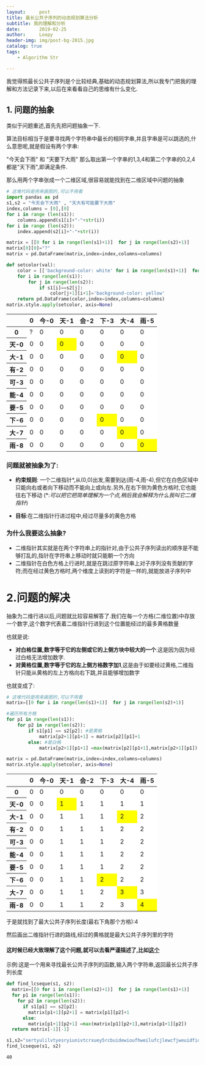 ```yaml
---
layout:     post
title: 最长公共子序列的动态规划算法分析
subtitle: 我的理解和分析
date:       2019-02-25
author:     Loopy
header-img: img/post-bg-2015.jpg
catalog: true
tags:
    - Algorithm Str

---
```


我觉得照最长公共子序列是个比较经典,基础的动态规划算法,所以我专门把我的理解和方法记录下来,以后在来看看自己的思维有什么变化.

## 1. 问题的抽象

类似于问题重述,首先先把问题抽象一下.

算法目标相当于是要寻找两个字符串中最长的相同字串,并且字串是可以跳选的,什么意思呢,就是假设有两个字串:

"今天会下雨" 和 "天要下大雨" 那么取出第一个字串的1,3,4和第二个字串的0,2,4都是"天下雨",即满足条件.

那么用两个字串张成一个二维区域,很容易就能找到在二维区域中问题的抽象


```python
# 这堆代码是用来画图的,可以不用看
import pandas as pd
s1,s2 = "今天会下大雨" , "天大有可能要下大雨"
index,columns = [0],[0]
for i in range (len(s1)):
    columns.append(s1[i]+"-"+str(i))
for i in range (len(s2)):
    index.append(s2[i]+"-"+str(i))

matrix = [[0 for i in range(len(s1)+1)]  for j in range(len(s2)+1)]
matrix[0][0]="?"
matrix = pd.DataFrame(matrix,index=index,columns=columns)

def setcolor(val):
    color = [['background-color: white' for i in range(len(s1)+1)]  for j in range(len(s2)+1)]
    for i in range(len(s1)):
        for j in range(len(s2)):
            if s1[i]==s2[j]:
                color[j+1][i+1]='background-color: yellow'
    return pd.DataFrame(color,index=index,columns=columns)
matrix.style.apply(setcolor, axis=None)
```




<style  type="text/css" >
    #T_51fb780a_3911_11e9_8335_54e1ad0743berow0_col0 {
            background-color:  white;
        }    #T_51fb780a_3911_11e9_8335_54e1ad0743berow0_col1 {
            background-color:  white;
        }    #T_51fb780a_3911_11e9_8335_54e1ad0743berow0_col2 {
            background-color:  white;
        }    #T_51fb780a_3911_11e9_8335_54e1ad0743berow0_col3 {
            background-color:  white;
        }    #T_51fb780a_3911_11e9_8335_54e1ad0743berow0_col4 {
            background-color:  white;
        }    #T_51fb780a_3911_11e9_8335_54e1ad0743berow0_col5 {
            background-color:  white;
        }    #T_51fb780a_3911_11e9_8335_54e1ad0743berow0_col6 {
            background-color:  white;
        }    #T_51fb780a_3911_11e9_8335_54e1ad0743berow1_col0 {
            background-color:  white;
        }    #T_51fb780a_3911_11e9_8335_54e1ad0743berow1_col1 {
            background-color:  white;
        }    #T_51fb780a_3911_11e9_8335_54e1ad0743berow1_col2 {
            background-color:  yellow;
        }    #T_51fb780a_3911_11e9_8335_54e1ad0743berow1_col3 {
            background-color:  white;
        }    #T_51fb780a_3911_11e9_8335_54e1ad0743berow1_col4 {
            background-color:  white;
        }    #T_51fb780a_3911_11e9_8335_54e1ad0743berow1_col5 {
            background-color:  white;
        }    #T_51fb780a_3911_11e9_8335_54e1ad0743berow1_col6 {
            background-color:  white;
        }    #T_51fb780a_3911_11e9_8335_54e1ad0743berow2_col0 {
            background-color:  white;
        }    #T_51fb780a_3911_11e9_8335_54e1ad0743berow2_col1 {
            background-color:  white;
        }    #T_51fb780a_3911_11e9_8335_54e1ad0743berow2_col2 {
            background-color:  white;
        }    #T_51fb780a_3911_11e9_8335_54e1ad0743berow2_col3 {
            background-color:  white;
        }    #T_51fb780a_3911_11e9_8335_54e1ad0743berow2_col4 {
            background-color:  white;
        }    #T_51fb780a_3911_11e9_8335_54e1ad0743berow2_col5 {
            background-color:  yellow;
        }    #T_51fb780a_3911_11e9_8335_54e1ad0743berow2_col6 {
            background-color:  white;
        }    #T_51fb780a_3911_11e9_8335_54e1ad0743berow3_col0 {
            background-color:  white;
        }    #T_51fb780a_3911_11e9_8335_54e1ad0743berow3_col1 {
            background-color:  white;
        }    #T_51fb780a_3911_11e9_8335_54e1ad0743berow3_col2 {
            background-color:  white;
        }    #T_51fb780a_3911_11e9_8335_54e1ad0743berow3_col3 {
            background-color:  white;
        }    #T_51fb780a_3911_11e9_8335_54e1ad0743berow3_col4 {
            background-color:  white;
        }    #T_51fb780a_3911_11e9_8335_54e1ad0743berow3_col5 {
            background-color:  white;
        }    #T_51fb780a_3911_11e9_8335_54e1ad0743berow3_col6 {
            background-color:  white;
        }    #T_51fb780a_3911_11e9_8335_54e1ad0743berow4_col0 {
            background-color:  white;
        }    #T_51fb780a_3911_11e9_8335_54e1ad0743berow4_col1 {
            background-color:  white;
        }    #T_51fb780a_3911_11e9_8335_54e1ad0743berow4_col2 {
            background-color:  white;
        }    #T_51fb780a_3911_11e9_8335_54e1ad0743berow4_col3 {
            background-color:  white;
        }    #T_51fb780a_3911_11e9_8335_54e1ad0743berow4_col4 {
            background-color:  white;
        }    #T_51fb780a_3911_11e9_8335_54e1ad0743berow4_col5 {
            background-color:  white;
        }    #T_51fb780a_3911_11e9_8335_54e1ad0743berow4_col6 {
            background-color:  white;
        }    #T_51fb780a_3911_11e9_8335_54e1ad0743berow5_col0 {
            background-color:  white;
        }    #T_51fb780a_3911_11e9_8335_54e1ad0743berow5_col1 {
            background-color:  white;
        }    #T_51fb780a_3911_11e9_8335_54e1ad0743berow5_col2 {
            background-color:  white;
        }    #T_51fb780a_3911_11e9_8335_54e1ad0743berow5_col3 {
            background-color:  white;
        }    #T_51fb780a_3911_11e9_8335_54e1ad0743berow5_col4 {
            background-color:  white;
        }    #T_51fb780a_3911_11e9_8335_54e1ad0743berow5_col5 {
            background-color:  white;
        }    #T_51fb780a_3911_11e9_8335_54e1ad0743berow5_col6 {
            background-color:  white;
        }    #T_51fb780a_3911_11e9_8335_54e1ad0743berow6_col0 {
            background-color:  white;
        }    #T_51fb780a_3911_11e9_8335_54e1ad0743berow6_col1 {
            background-color:  white;
        }    #T_51fb780a_3911_11e9_8335_54e1ad0743berow6_col2 {
            background-color:  white;
        }    #T_51fb780a_3911_11e9_8335_54e1ad0743berow6_col3 {
            background-color:  white;
        }    #T_51fb780a_3911_11e9_8335_54e1ad0743berow6_col4 {
            background-color:  white;
        }    #T_51fb780a_3911_11e9_8335_54e1ad0743berow6_col5 {
            background-color:  white;
        }    #T_51fb780a_3911_11e9_8335_54e1ad0743berow6_col6 {
            background-color:  white;
        }    #T_51fb780a_3911_11e9_8335_54e1ad0743berow7_col0 {
            background-color:  white;
        }    #T_51fb780a_3911_11e9_8335_54e1ad0743berow7_col1 {
            background-color:  white;
        }    #T_51fb780a_3911_11e9_8335_54e1ad0743berow7_col2 {
            background-color:  white;
        }    #T_51fb780a_3911_11e9_8335_54e1ad0743berow7_col3 {
            background-color:  white;
        }    #T_51fb780a_3911_11e9_8335_54e1ad0743berow7_col4 {
            background-color:  yellow;
        }    #T_51fb780a_3911_11e9_8335_54e1ad0743berow7_col5 {
            background-color:  white;
        }    #T_51fb780a_3911_11e9_8335_54e1ad0743berow7_col6 {
            background-color:  white;
        }    #T_51fb780a_3911_11e9_8335_54e1ad0743berow8_col0 {
            background-color:  white;
        }    #T_51fb780a_3911_11e9_8335_54e1ad0743berow8_col1 {
            background-color:  white;
        }    #T_51fb780a_3911_11e9_8335_54e1ad0743berow8_col2 {
            background-color:  white;
        }    #T_51fb780a_3911_11e9_8335_54e1ad0743berow8_col3 {
            background-color:  white;
        }    #T_51fb780a_3911_11e9_8335_54e1ad0743berow8_col4 {
            background-color:  white;
        }    #T_51fb780a_3911_11e9_8335_54e1ad0743berow8_col5 {
            background-color:  yellow;
        }    #T_51fb780a_3911_11e9_8335_54e1ad0743berow8_col6 {
            background-color:  white;
        }    #T_51fb780a_3911_11e9_8335_54e1ad0743berow9_col0 {
            background-color:  white;
        }    #T_51fb780a_3911_11e9_8335_54e1ad0743berow9_col1 {
            background-color:  white;
        }    #T_51fb780a_3911_11e9_8335_54e1ad0743berow9_col2 {
            background-color:  white;
        }    #T_51fb780a_3911_11e9_8335_54e1ad0743berow9_col3 {
            background-color:  white;
        }    #T_51fb780a_3911_11e9_8335_54e1ad0743berow9_col4 {
            background-color:  white;
        }    #T_51fb780a_3911_11e9_8335_54e1ad0743berow9_col5 {
            background-color:  white;
        }    #T_51fb780a_3911_11e9_8335_54e1ad0743berow9_col6 {
            background-color:  yellow;
        }</style>  
<table id="T_51fb780a_3911_11e9_8335_54e1ad0743be" >
<thead>    <tr>
        <th class="blank level0" ></th>
        <th class="col_heading level0 col0" >0</th>
        <th class="col_heading level0 col1" >今-0</th>
        <th class="col_heading level0 col2" >天-1</th>
        <th class="col_heading level0 col3" >会-2</th>
        <th class="col_heading level0 col4" >下-3</th>
        <th class="col_heading level0 col5" >大-4</th>
        <th class="col_heading level0 col6" >雨-5</th>
    </tr></thead>
<tbody>    <tr>
        <th id="T_51fb780a_3911_11e9_8335_54e1ad0743belevel0_row0" class="row_heading level0 row0" >0</th>
        <td id="T_51fb780a_3911_11e9_8335_54e1ad0743berow0_col0" class="data row0 col0" >?</td>
        <td id="T_51fb780a_3911_11e9_8335_54e1ad0743berow0_col1" class="data row0 col1" >0</td>
        <td id="T_51fb780a_3911_11e9_8335_54e1ad0743berow0_col2" class="data row0 col2" >0</td>
        <td id="T_51fb780a_3911_11e9_8335_54e1ad0743berow0_col3" class="data row0 col3" >0</td>
        <td id="T_51fb780a_3911_11e9_8335_54e1ad0743berow0_col4" class="data row0 col4" >0</td>
        <td id="T_51fb780a_3911_11e9_8335_54e1ad0743berow0_col5" class="data row0 col5" >0</td>
        <td id="T_51fb780a_3911_11e9_8335_54e1ad0743berow0_col6" class="data row0 col6" >0</td>
    </tr>    <tr>
        <th id="T_51fb780a_3911_11e9_8335_54e1ad0743belevel0_row1" class="row_heading level0 row1" >天-0</th>
        <td id="T_51fb780a_3911_11e9_8335_54e1ad0743berow1_col0" class="data row1 col0" >0</td>
        <td id="T_51fb780a_3911_11e9_8335_54e1ad0743berow1_col1" class="data row1 col1" >0</td>
        <td id="T_51fb780a_3911_11e9_8335_54e1ad0743berow1_col2" class="data row1 col2" >0</td>
        <td id="T_51fb780a_3911_11e9_8335_54e1ad0743berow1_col3" class="data row1 col3" >0</td>
        <td id="T_51fb780a_3911_11e9_8335_54e1ad0743berow1_col4" class="data row1 col4" >0</td>
        <td id="T_51fb780a_3911_11e9_8335_54e1ad0743berow1_col5" class="data row1 col5" >0</td>
        <td id="T_51fb780a_3911_11e9_8335_54e1ad0743berow1_col6" class="data row1 col6" >0</td>
    </tr>    <tr>
        <th id="T_51fb780a_3911_11e9_8335_54e1ad0743belevel0_row2" class="row_heading level0 row2" >大-1</th>
        <td id="T_51fb780a_3911_11e9_8335_54e1ad0743berow2_col0" class="data row2 col0" >0</td>
        <td id="T_51fb780a_3911_11e9_8335_54e1ad0743berow2_col1" class="data row2 col1" >0</td>
        <td id="T_51fb780a_3911_11e9_8335_54e1ad0743berow2_col2" class="data row2 col2" >0</td>
        <td id="T_51fb780a_3911_11e9_8335_54e1ad0743berow2_col3" class="data row2 col3" >0</td>
        <td id="T_51fb780a_3911_11e9_8335_54e1ad0743berow2_col4" class="data row2 col4" >0</td>
        <td id="T_51fb780a_3911_11e9_8335_54e1ad0743berow2_col5" class="data row2 col5" >0</td>
        <td id="T_51fb780a_3911_11e9_8335_54e1ad0743berow2_col6" class="data row2 col6" >0</td>
    </tr>    <tr>
        <th id="T_51fb780a_3911_11e9_8335_54e1ad0743belevel0_row3" class="row_heading level0 row3" >有-2</th>
        <td id="T_51fb780a_3911_11e9_8335_54e1ad0743berow3_col0" class="data row3 col0" >0</td>
        <td id="T_51fb780a_3911_11e9_8335_54e1ad0743berow3_col1" class="data row3 col1" >0</td>
        <td id="T_51fb780a_3911_11e9_8335_54e1ad0743berow3_col2" class="data row3 col2" >0</td>
        <td id="T_51fb780a_3911_11e9_8335_54e1ad0743berow3_col3" class="data row3 col3" >0</td>
        <td id="T_51fb780a_3911_11e9_8335_54e1ad0743berow3_col4" class="data row3 col4" >0</td>
        <td id="T_51fb780a_3911_11e9_8335_54e1ad0743berow3_col5" class="data row3 col5" >0</td>
        <td id="T_51fb780a_3911_11e9_8335_54e1ad0743berow3_col6" class="data row3 col6" >0</td>
    </tr>    <tr>
        <th id="T_51fb780a_3911_11e9_8335_54e1ad0743belevel0_row4" class="row_heading level0 row4" >可-3</th>
        <td id="T_51fb780a_3911_11e9_8335_54e1ad0743berow4_col0" class="data row4 col0" >0</td>
        <td id="T_51fb780a_3911_11e9_8335_54e1ad0743berow4_col1" class="data row4 col1" >0</td>
        <td id="T_51fb780a_3911_11e9_8335_54e1ad0743berow4_col2" class="data row4 col2" >0</td>
        <td id="T_51fb780a_3911_11e9_8335_54e1ad0743berow4_col3" class="data row4 col3" >0</td>
        <td id="T_51fb780a_3911_11e9_8335_54e1ad0743berow4_col4" class="data row4 col4" >0</td>
        <td id="T_51fb780a_3911_11e9_8335_54e1ad0743berow4_col5" class="data row4 col5" >0</td>
        <td id="T_51fb780a_3911_11e9_8335_54e1ad0743berow4_col6" class="data row4 col6" >0</td>
    </tr>    <tr>
        <th id="T_51fb780a_3911_11e9_8335_54e1ad0743belevel0_row5" class="row_heading level0 row5" >能-4</th>
        <td id="T_51fb780a_3911_11e9_8335_54e1ad0743berow5_col0" class="data row5 col0" >0</td>
        <td id="T_51fb780a_3911_11e9_8335_54e1ad0743berow5_col1" class="data row5 col1" >0</td>
        <td id="T_51fb780a_3911_11e9_8335_54e1ad0743berow5_col2" class="data row5 col2" >0</td>
        <td id="T_51fb780a_3911_11e9_8335_54e1ad0743berow5_col3" class="data row5 col3" >0</td>
        <td id="T_51fb780a_3911_11e9_8335_54e1ad0743berow5_col4" class="data row5 col4" >0</td>
        <td id="T_51fb780a_3911_11e9_8335_54e1ad0743berow5_col5" class="data row5 col5" >0</td>
        <td id="T_51fb780a_3911_11e9_8335_54e1ad0743berow5_col6" class="data row5 col6" >0</td>
    </tr>    <tr>
        <th id="T_51fb780a_3911_11e9_8335_54e1ad0743belevel0_row6" class="row_heading level0 row6" >要-5</th>
        <td id="T_51fb780a_3911_11e9_8335_54e1ad0743berow6_col0" class="data row6 col0" >0</td>
        <td id="T_51fb780a_3911_11e9_8335_54e1ad0743berow6_col1" class="data row6 col1" >0</td>
        <td id="T_51fb780a_3911_11e9_8335_54e1ad0743berow6_col2" class="data row6 col2" >0</td>
        <td id="T_51fb780a_3911_11e9_8335_54e1ad0743berow6_col3" class="data row6 col3" >0</td>
        <td id="T_51fb780a_3911_11e9_8335_54e1ad0743berow6_col4" class="data row6 col4" >0</td>
        <td id="T_51fb780a_3911_11e9_8335_54e1ad0743berow6_col5" class="data row6 col5" >0</td>
        <td id="T_51fb780a_3911_11e9_8335_54e1ad0743berow6_col6" class="data row6 col6" >0</td>
    </tr>    <tr>
        <th id="T_51fb780a_3911_11e9_8335_54e1ad0743belevel0_row7" class="row_heading level0 row7" >下-6</th>
        <td id="T_51fb780a_3911_11e9_8335_54e1ad0743berow7_col0" class="data row7 col0" >0</td>
        <td id="T_51fb780a_3911_11e9_8335_54e1ad0743berow7_col1" class="data row7 col1" >0</td>
        <td id="T_51fb780a_3911_11e9_8335_54e1ad0743berow7_col2" class="data row7 col2" >0</td>
        <td id="T_51fb780a_3911_11e9_8335_54e1ad0743berow7_col3" class="data row7 col3" >0</td>
        <td id="T_51fb780a_3911_11e9_8335_54e1ad0743berow7_col4" class="data row7 col4" >0</td>
        <td id="T_51fb780a_3911_11e9_8335_54e1ad0743berow7_col5" class="data row7 col5" >0</td>
        <td id="T_51fb780a_3911_11e9_8335_54e1ad0743berow7_col6" class="data row7 col6" >0</td>
    </tr>    <tr>
        <th id="T_51fb780a_3911_11e9_8335_54e1ad0743belevel0_row8" class="row_heading level0 row8" >大-7</th>
        <td id="T_51fb780a_3911_11e9_8335_54e1ad0743berow8_col0" class="data row8 col0" >0</td>
        <td id="T_51fb780a_3911_11e9_8335_54e1ad0743berow8_col1" class="data row8 col1" >0</td>
        <td id="T_51fb780a_3911_11e9_8335_54e1ad0743berow8_col2" class="data row8 col2" >0</td>
        <td id="T_51fb780a_3911_11e9_8335_54e1ad0743berow8_col3" class="data row8 col3" >0</td>
        <td id="T_51fb780a_3911_11e9_8335_54e1ad0743berow8_col4" class="data row8 col4" >0</td>
        <td id="T_51fb780a_3911_11e9_8335_54e1ad0743berow8_col5" class="data row8 col5" >0</td>
        <td id="T_51fb780a_3911_11e9_8335_54e1ad0743berow8_col6" class="data row8 col6" >0</td>
    </tr>    <tr>
        <th id="T_51fb780a_3911_11e9_8335_54e1ad0743belevel0_row9" class="row_heading level0 row9" >雨-8</th>
        <td id="T_51fb780a_3911_11e9_8335_54e1ad0743berow9_col0" class="data row9 col0" >0</td>
        <td id="T_51fb780a_3911_11e9_8335_54e1ad0743berow9_col1" class="data row9 col1" >0</td>
        <td id="T_51fb780a_3911_11e9_8335_54e1ad0743berow9_col2" class="data row9 col2" >0</td>
        <td id="T_51fb780a_3911_11e9_8335_54e1ad0743berow9_col3" class="data row9 col3" >0</td>
        <td id="T_51fb780a_3911_11e9_8335_54e1ad0743berow9_col4" class="data row9 col4" >0</td>
        <td id="T_51fb780a_3911_11e9_8335_54e1ad0743berow9_col5" class="data row9 col5" >0</td>
        <td id="T_51fb780a_3911_11e9_8335_54e1ad0743berow9_col6" class="data row9 col6" >0</td>
    </tr></tbody>
</table>



### 问题就被抽象为了:

 - **约束规则**: 一个二维指针\*,从(0,0)出发,需要到达(雨-4,雨-4),但它在白色区域中只能向右或者向下移动而不能向上或向左.另外,在右下侧为黄色方格时,它也能往右下移动
    (\*:*可以把它把简单理解为一个点,稍后我会解释为什么我叫它二维指针*)

 - **目标**:在二维指针行进过程中,经过尽量多的黄色方格

### 为什么我要这么抽象?
- 二维指针其实就是在两个字符串上的指针对,由于公共子序列读出的顺序是不能够打乱的,指针在字符串上移动时就只能朝一个方向
- 二维指针在白色方格上行进时,就是在跳过原字符串上对子序列没有贡献的字符;而在经过黄色方格时,两个维度上读到的字符是一样的,就能放进子序列中

# 2.问题的解决

抽象为二维行进以后,问题就比较容易解答了.我们在每一个方格(二维位置)中存放一个数字,这个数字代表着二维指针行进到这个位置能经过的最多黄格数量

也就是说:

- **对白格位置,数字等于它的左侧或它的上侧方块中较大的一个**.这是因为因为经过白格无法增加数字.
- **对黄格位置,数字等于它的左上侧方格数字加1**,这是由于如要经过黄格,二维指针只能从黄格的左上方格向右下跳,并且能够增加数字

也就变成了:


```python
# 这堆代码是用来画图的,可以不用看
matrix=[[0 for i in range(len(s1)+1)]  for j in range(len(s2)+1)]

#遍历所有方格
for p1 in range(len(s1)):
    for p2 in range(len(s2)):
        if s1[p1] == s2[p2]: #是黄格
            matrix[p2+1][p1+1] = matrix[p2][p1]+1
        else: #是白格
            matrix[p2+1][p1+1] =max(matrix[p2][p1+1],matrix[p2+1][p1])

matrix = pd.DataFrame(matrix,index=index,columns=columns)
matrix.style.apply(setcolor, axis=None)
```




<style  type="text/css" >
    #T_895a837c_3911_11e9_8335_54e1ad0743berow0_col0 {
            background-color:  white;
        }    #T_895a837c_3911_11e9_8335_54e1ad0743berow0_col1 {
            background-color:  white;
        }    #T_895a837c_3911_11e9_8335_54e1ad0743berow0_col2 {
            background-color:  white;
        }    #T_895a837c_3911_11e9_8335_54e1ad0743berow0_col3 {
            background-color:  white;
        }    #T_895a837c_3911_11e9_8335_54e1ad0743berow0_col4 {
            background-color:  white;
        }    #T_895a837c_3911_11e9_8335_54e1ad0743berow0_col5 {
            background-color:  white;
        }    #T_895a837c_3911_11e9_8335_54e1ad0743berow0_col6 {
            background-color:  white;
        }    #T_895a837c_3911_11e9_8335_54e1ad0743berow1_col0 {
            background-color:  white;
        }    #T_895a837c_3911_11e9_8335_54e1ad0743berow1_col1 {
            background-color:  white;
        }    #T_895a837c_3911_11e9_8335_54e1ad0743berow1_col2 {
            background-color:  yellow;
        }    #T_895a837c_3911_11e9_8335_54e1ad0743berow1_col3 {
            background-color:  white;
        }    #T_895a837c_3911_11e9_8335_54e1ad0743berow1_col4 {
            background-color:  white;
        }    #T_895a837c_3911_11e9_8335_54e1ad0743berow1_col5 {
            background-color:  white;
        }    #T_895a837c_3911_11e9_8335_54e1ad0743berow1_col6 {
            background-color:  white;
        }    #T_895a837c_3911_11e9_8335_54e1ad0743berow2_col0 {
            background-color:  white;
        }    #T_895a837c_3911_11e9_8335_54e1ad0743berow2_col1 {
            background-color:  white;
        }    #T_895a837c_3911_11e9_8335_54e1ad0743berow2_col2 {
            background-color:  white;
        }    #T_895a837c_3911_11e9_8335_54e1ad0743berow2_col3 {
            background-color:  white;
        }    #T_895a837c_3911_11e9_8335_54e1ad0743berow2_col4 {
            background-color:  white;
        }    #T_895a837c_3911_11e9_8335_54e1ad0743berow2_col5 {
            background-color:  yellow;
        }    #T_895a837c_3911_11e9_8335_54e1ad0743berow2_col6 {
            background-color:  white;
        }    #T_895a837c_3911_11e9_8335_54e1ad0743berow3_col0 {
            background-color:  white;
        }    #T_895a837c_3911_11e9_8335_54e1ad0743berow3_col1 {
            background-color:  white;
        }    #T_895a837c_3911_11e9_8335_54e1ad0743berow3_col2 {
            background-color:  white;
        }    #T_895a837c_3911_11e9_8335_54e1ad0743berow3_col3 {
            background-color:  white;
        }    #T_895a837c_3911_11e9_8335_54e1ad0743berow3_col4 {
            background-color:  white;
        }    #T_895a837c_3911_11e9_8335_54e1ad0743berow3_col5 {
            background-color:  white;
        }    #T_895a837c_3911_11e9_8335_54e1ad0743berow3_col6 {
            background-color:  white;
        }    #T_895a837c_3911_11e9_8335_54e1ad0743berow4_col0 {
            background-color:  white;
        }    #T_895a837c_3911_11e9_8335_54e1ad0743berow4_col1 {
            background-color:  white;
        }    #T_895a837c_3911_11e9_8335_54e1ad0743berow4_col2 {
            background-color:  white;
        }    #T_895a837c_3911_11e9_8335_54e1ad0743berow4_col3 {
            background-color:  white;
        }    #T_895a837c_3911_11e9_8335_54e1ad0743berow4_col4 {
            background-color:  white;
        }    #T_895a837c_3911_11e9_8335_54e1ad0743berow4_col5 {
            background-color:  white;
        }    #T_895a837c_3911_11e9_8335_54e1ad0743berow4_col6 {
            background-color:  white;
        }    #T_895a837c_3911_11e9_8335_54e1ad0743berow5_col0 {
            background-color:  white;
        }    #T_895a837c_3911_11e9_8335_54e1ad0743berow5_col1 {
            background-color:  white;
        }    #T_895a837c_3911_11e9_8335_54e1ad0743berow5_col2 {
            background-color:  white;
        }    #T_895a837c_3911_11e9_8335_54e1ad0743berow5_col3 {
            background-color:  white;
        }    #T_895a837c_3911_11e9_8335_54e1ad0743berow5_col4 {
            background-color:  white;
        }    #T_895a837c_3911_11e9_8335_54e1ad0743berow5_col5 {
            background-color:  white;
        }    #T_895a837c_3911_11e9_8335_54e1ad0743berow5_col6 {
            background-color:  white;
        }    #T_895a837c_3911_11e9_8335_54e1ad0743berow6_col0 {
            background-color:  white;
        }    #T_895a837c_3911_11e9_8335_54e1ad0743berow6_col1 {
            background-color:  white;
        }    #T_895a837c_3911_11e9_8335_54e1ad0743berow6_col2 {
            background-color:  white;
        }    #T_895a837c_3911_11e9_8335_54e1ad0743berow6_col3 {
            background-color:  white;
        }    #T_895a837c_3911_11e9_8335_54e1ad0743berow6_col4 {
            background-color:  white;
        }    #T_895a837c_3911_11e9_8335_54e1ad0743berow6_col5 {
            background-color:  white;
        }    #T_895a837c_3911_11e9_8335_54e1ad0743berow6_col6 {
            background-color:  white;
        }    #T_895a837c_3911_11e9_8335_54e1ad0743berow7_col0 {
            background-color:  white;
        }    #T_895a837c_3911_11e9_8335_54e1ad0743berow7_col1 {
            background-color:  white;
        }    #T_895a837c_3911_11e9_8335_54e1ad0743berow7_col2 {
            background-color:  white;
        }    #T_895a837c_3911_11e9_8335_54e1ad0743berow7_col3 {
            background-color:  white;
        }    #T_895a837c_3911_11e9_8335_54e1ad0743berow7_col4 {
            background-color:  yellow;
        }    #T_895a837c_3911_11e9_8335_54e1ad0743berow7_col5 {
            background-color:  white;
        }    #T_895a837c_3911_11e9_8335_54e1ad0743berow7_col6 {
            background-color:  white;
        }    #T_895a837c_3911_11e9_8335_54e1ad0743berow8_col0 {
            background-color:  white;
        }    #T_895a837c_3911_11e9_8335_54e1ad0743berow8_col1 {
            background-color:  white;
        }    #T_895a837c_3911_11e9_8335_54e1ad0743berow8_col2 {
            background-color:  white;
        }    #T_895a837c_3911_11e9_8335_54e1ad0743berow8_col3 {
            background-color:  white;
        }    #T_895a837c_3911_11e9_8335_54e1ad0743berow8_col4 {
            background-color:  white;
        }    #T_895a837c_3911_11e9_8335_54e1ad0743berow8_col5 {
            background-color:  yellow;
        }    #T_895a837c_3911_11e9_8335_54e1ad0743berow8_col6 {
            background-color:  white;
        }    #T_895a837c_3911_11e9_8335_54e1ad0743berow9_col0 {
            background-color:  white;
        }    #T_895a837c_3911_11e9_8335_54e1ad0743berow9_col1 {
            background-color:  white;
        }    #T_895a837c_3911_11e9_8335_54e1ad0743berow9_col2 {
            background-color:  white;
        }    #T_895a837c_3911_11e9_8335_54e1ad0743berow9_col3 {
            background-color:  white;
        }    #T_895a837c_3911_11e9_8335_54e1ad0743berow9_col4 {
            background-color:  white;
        }    #T_895a837c_3911_11e9_8335_54e1ad0743berow9_col5 {
            background-color:  white;
        }    #T_895a837c_3911_11e9_8335_54e1ad0743berow9_col6 {
            background-color:  yellow;
        }</style>  
<table id="T_895a837c_3911_11e9_8335_54e1ad0743be" >
<thead>    <tr>
        <th class="blank level0" ></th>
        <th class="col_heading level0 col0" >0</th>
        <th class="col_heading level0 col1" >今-0</th>
        <th class="col_heading level0 col2" >天-1</th>
        <th class="col_heading level0 col3" >会-2</th>
        <th class="col_heading level0 col4" >下-3</th>
        <th class="col_heading level0 col5" >大-4</th>
        <th class="col_heading level0 col6" >雨-5</th>
    </tr></thead>
<tbody>    <tr>
        <th id="T_895a837c_3911_11e9_8335_54e1ad0743belevel0_row0" class="row_heading level0 row0" >0</th>
        <td id="T_895a837c_3911_11e9_8335_54e1ad0743berow0_col0" class="data row0 col0" >0</td>
        <td id="T_895a837c_3911_11e9_8335_54e1ad0743berow0_col1" class="data row0 col1" >0</td>
        <td id="T_895a837c_3911_11e9_8335_54e1ad0743berow0_col2" class="data row0 col2" >0</td>
        <td id="T_895a837c_3911_11e9_8335_54e1ad0743berow0_col3" class="data row0 col3" >0</td>
        <td id="T_895a837c_3911_11e9_8335_54e1ad0743berow0_col4" class="data row0 col4" >0</td>
        <td id="T_895a837c_3911_11e9_8335_54e1ad0743berow0_col5" class="data row0 col5" >0</td>
        <td id="T_895a837c_3911_11e9_8335_54e1ad0743berow0_col6" class="data row0 col6" >0</td>
    </tr>    <tr>
        <th id="T_895a837c_3911_11e9_8335_54e1ad0743belevel0_row1" class="row_heading level0 row1" >天-0</th>
        <td id="T_895a837c_3911_11e9_8335_54e1ad0743berow1_col0" class="data row1 col0" >0</td>
        <td id="T_895a837c_3911_11e9_8335_54e1ad0743berow1_col1" class="data row1 col1" >0</td>
        <td id="T_895a837c_3911_11e9_8335_54e1ad0743berow1_col2" class="data row1 col2" >1</td>
        <td id="T_895a837c_3911_11e9_8335_54e1ad0743berow1_col3" class="data row1 col3" >1</td>
        <td id="T_895a837c_3911_11e9_8335_54e1ad0743berow1_col4" class="data row1 col4" >1</td>
        <td id="T_895a837c_3911_11e9_8335_54e1ad0743berow1_col5" class="data row1 col5" >1</td>
        <td id="T_895a837c_3911_11e9_8335_54e1ad0743berow1_col6" class="data row1 col6" >1</td>
    </tr>    <tr>
        <th id="T_895a837c_3911_11e9_8335_54e1ad0743belevel0_row2" class="row_heading level0 row2" >大-1</th>
        <td id="T_895a837c_3911_11e9_8335_54e1ad0743berow2_col0" class="data row2 col0" >0</td>
        <td id="T_895a837c_3911_11e9_8335_54e1ad0743berow2_col1" class="data row2 col1" >0</td>
        <td id="T_895a837c_3911_11e9_8335_54e1ad0743berow2_col2" class="data row2 col2" >1</td>
        <td id="T_895a837c_3911_11e9_8335_54e1ad0743berow2_col3" class="data row2 col3" >1</td>
        <td id="T_895a837c_3911_11e9_8335_54e1ad0743berow2_col4" class="data row2 col4" >1</td>
        <td id="T_895a837c_3911_11e9_8335_54e1ad0743berow2_col5" class="data row2 col5" >2</td>
        <td id="T_895a837c_3911_11e9_8335_54e1ad0743berow2_col6" class="data row2 col6" >2</td>
    </tr>    <tr>
        <th id="T_895a837c_3911_11e9_8335_54e1ad0743belevel0_row3" class="row_heading level0 row3" >有-2</th>
        <td id="T_895a837c_3911_11e9_8335_54e1ad0743berow3_col0" class="data row3 col0" >0</td>
        <td id="T_895a837c_3911_11e9_8335_54e1ad0743berow3_col1" class="data row3 col1" >0</td>
        <td id="T_895a837c_3911_11e9_8335_54e1ad0743berow3_col2" class="data row3 col2" >1</td>
        <td id="T_895a837c_3911_11e9_8335_54e1ad0743berow3_col3" class="data row3 col3" >1</td>
        <td id="T_895a837c_3911_11e9_8335_54e1ad0743berow3_col4" class="data row3 col4" >1</td>
        <td id="T_895a837c_3911_11e9_8335_54e1ad0743berow3_col5" class="data row3 col5" >2</td>
        <td id="T_895a837c_3911_11e9_8335_54e1ad0743berow3_col6" class="data row3 col6" >2</td>
    </tr>    <tr>
        <th id="T_895a837c_3911_11e9_8335_54e1ad0743belevel0_row4" class="row_heading level0 row4" >可-3</th>
        <td id="T_895a837c_3911_11e9_8335_54e1ad0743berow4_col0" class="data row4 col0" >0</td>
        <td id="T_895a837c_3911_11e9_8335_54e1ad0743berow4_col1" class="data row4 col1" >0</td>
        <td id="T_895a837c_3911_11e9_8335_54e1ad0743berow4_col2" class="data row4 col2" >1</td>
        <td id="T_895a837c_3911_11e9_8335_54e1ad0743berow4_col3" class="data row4 col3" >1</td>
        <td id="T_895a837c_3911_11e9_8335_54e1ad0743berow4_col4" class="data row4 col4" >1</td>
        <td id="T_895a837c_3911_11e9_8335_54e1ad0743berow4_col5" class="data row4 col5" >2</td>
        <td id="T_895a837c_3911_11e9_8335_54e1ad0743berow4_col6" class="data row4 col6" >2</td>
    </tr>    <tr>
        <th id="T_895a837c_3911_11e9_8335_54e1ad0743belevel0_row5" class="row_heading level0 row5" >能-4</th>
        <td id="T_895a837c_3911_11e9_8335_54e1ad0743berow5_col0" class="data row5 col0" >0</td>
        <td id="T_895a837c_3911_11e9_8335_54e1ad0743berow5_col1" class="data row5 col1" >0</td>
        <td id="T_895a837c_3911_11e9_8335_54e1ad0743berow5_col2" class="data row5 col2" >1</td>
        <td id="T_895a837c_3911_11e9_8335_54e1ad0743berow5_col3" class="data row5 col3" >1</td>
        <td id="T_895a837c_3911_11e9_8335_54e1ad0743berow5_col4" class="data row5 col4" >1</td>
        <td id="T_895a837c_3911_11e9_8335_54e1ad0743berow5_col5" class="data row5 col5" >2</td>
        <td id="T_895a837c_3911_11e9_8335_54e1ad0743berow5_col6" class="data row5 col6" >2</td>
    </tr>    <tr>
        <th id="T_895a837c_3911_11e9_8335_54e1ad0743belevel0_row6" class="row_heading level0 row6" >要-5</th>
        <td id="T_895a837c_3911_11e9_8335_54e1ad0743berow6_col0" class="data row6 col0" >0</td>
        <td id="T_895a837c_3911_11e9_8335_54e1ad0743berow6_col1" class="data row6 col1" >0</td>
        <td id="T_895a837c_3911_11e9_8335_54e1ad0743berow6_col2" class="data row6 col2" >1</td>
        <td id="T_895a837c_3911_11e9_8335_54e1ad0743berow6_col3" class="data row6 col3" >1</td>
        <td id="T_895a837c_3911_11e9_8335_54e1ad0743berow6_col4" class="data row6 col4" >1</td>
        <td id="T_895a837c_3911_11e9_8335_54e1ad0743berow6_col5" class="data row6 col5" >2</td>
        <td id="T_895a837c_3911_11e9_8335_54e1ad0743berow6_col6" class="data row6 col6" >2</td>
    </tr>    <tr>
        <th id="T_895a837c_3911_11e9_8335_54e1ad0743belevel0_row7" class="row_heading level0 row7" >下-6</th>
        <td id="T_895a837c_3911_11e9_8335_54e1ad0743berow7_col0" class="data row7 col0" >0</td>
        <td id="T_895a837c_3911_11e9_8335_54e1ad0743berow7_col1" class="data row7 col1" >0</td>
        <td id="T_895a837c_3911_11e9_8335_54e1ad0743berow7_col2" class="data row7 col2" >1</td>
        <td id="T_895a837c_3911_11e9_8335_54e1ad0743berow7_col3" class="data row7 col3" >1</td>
        <td id="T_895a837c_3911_11e9_8335_54e1ad0743berow7_col4" class="data row7 col4" >2</td>
        <td id="T_895a837c_3911_11e9_8335_54e1ad0743berow7_col5" class="data row7 col5" >2</td>
        <td id="T_895a837c_3911_11e9_8335_54e1ad0743berow7_col6" class="data row7 col6" >2</td>
    </tr>    <tr>
        <th id="T_895a837c_3911_11e9_8335_54e1ad0743belevel0_row8" class="row_heading level0 row8" >大-7</th>
        <td id="T_895a837c_3911_11e9_8335_54e1ad0743berow8_col0" class="data row8 col0" >0</td>
        <td id="T_895a837c_3911_11e9_8335_54e1ad0743berow8_col1" class="data row8 col1" >0</td>
        <td id="T_895a837c_3911_11e9_8335_54e1ad0743berow8_col2" class="data row8 col2" >1</td>
        <td id="T_895a837c_3911_11e9_8335_54e1ad0743berow8_col3" class="data row8 col3" >1</td>
        <td id="T_895a837c_3911_11e9_8335_54e1ad0743berow8_col4" class="data row8 col4" >2</td>
        <td id="T_895a837c_3911_11e9_8335_54e1ad0743berow8_col5" class="data row8 col5" >3</td>
        <td id="T_895a837c_3911_11e9_8335_54e1ad0743berow8_col6" class="data row8 col6" >3</td>
    </tr>    <tr>
        <th id="T_895a837c_3911_11e9_8335_54e1ad0743belevel0_row9" class="row_heading level0 row9" >雨-8</th>
        <td id="T_895a837c_3911_11e9_8335_54e1ad0743berow9_col0" class="data row9 col0" >0</td>
        <td id="T_895a837c_3911_11e9_8335_54e1ad0743berow9_col1" class="data row9 col1" >0</td>
        <td id="T_895a837c_3911_11e9_8335_54e1ad0743berow9_col2" class="data row9 col2" >1</td>
        <td id="T_895a837c_3911_11e9_8335_54e1ad0743berow9_col3" class="data row9 col3" >1</td>
        <td id="T_895a837c_3911_11e9_8335_54e1ad0743berow9_col4" class="data row9 col4" >2</td>
        <td id="T_895a837c_3911_11e9_8335_54e1ad0743berow9_col5" class="data row9 col5" >3</td>
        <td id="T_895a837c_3911_11e9_8335_54e1ad0743berow9_col6" class="data row9 col6" >4</td>
    </tr></tbody>
</table>



 于是就找到了最大公共子序列长度(最右下角那个方格):4

然后画出二维指针行进的路线,经过的黄格就是最大公共子序列里的字符

#### 这时候已经大致理解了这个问题,就可以去看严谨描述了,比如[这个](https://blog.csdn.net/v_JULY_v/article/details/6110269)

示例:这是一个用来寻找最长公共子序列的函数,输入两个字符串,返回最长公共子序列长度


```python
def find_lcseque(s1, s2):
  matrix=[[0 for i in range(len(s2)+1)]  for j in range(len(s1)+1)]
  for p1 in range(len(s1)):
    for p2 in range(len(s2)):
      if s1[p1] == s2[p2]:
        matrix[p1+1][p2+1] = matrix[p1][p2]+1
      else:
        matrix[p1+1][p2+1] =max(matrix[p1][p2+1],matrix[p1+1][p2])
  return matrix[-1][-1]
```


```python
s1,s2="sertyulilvtyesryiunivtcrxuey5rcbuidewioufhweilufcjlewcfjweuidfio328r8347wedjesilkdfj32o8reuwelijdel","ewuirwleucfhlwiedfhwlieufchswfuchswefuihwlifuhwdficjewfuijfhu;iwejf;erfjweiufuhrewyp87rfhy;sdiufewu89p"
find_lcseque(s1, s2)
```




    40
